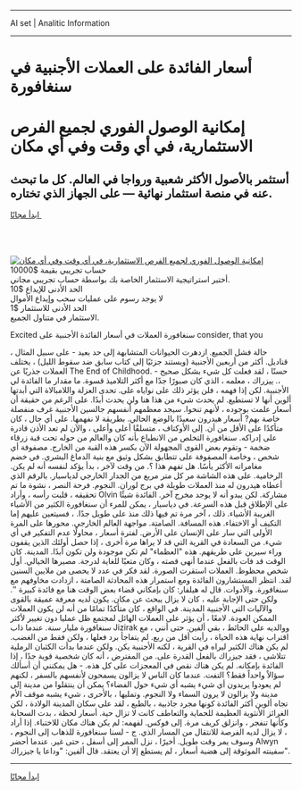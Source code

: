 <hr>AI set | Analitic Information
<hr>
<h1>أسعار الفائدة على العملات الأجنبية في سنغافورة</h1>
<link rel="stylesheet" href="//binary-option.github.io/strategy/css/template.cta.html.min.css">

<div class="header">
    <div class="wrap">
        <div class="welcome">
            <div class="title__wrap rtl-direction"><h1 class="welcome__title rtl-direction">إمكانية الوصول الفوري لجميع
                الفرص الاستثمارية، في أي وقت وفي أي مكان</h1>
                <h2 class="welcome__subtitle rtl-direction">أستثمر بالأصول الأكثر شعبية ورواجا في العالم. كل ما تبحث عنه
                    في منصة استثمار نهائية — على الجهاز الذي تختاره.</h2>
                <div class="btn-non-regulated">
                    <a class="btn access__btn" href="https://bit.ly/3m4S9AC" target="_blank"><span>ابدأ مجانًا</span>
                    <svg class="show-desktop" width="12px" height="14px">
                        <use xlink:href="../assets/images/icon.svg?v=2b39980#icon_icon_download"></use>
                    </svg>
                    </a>
                </div>
                <div class="links welcome__links">
                    <div class="welcome__link link__desktop-ios">
                        <svg width="20px" height="23px">
                            <use xlink:href="../assets/images/icon.svg?v=2b39980#icon_desktop_ios"></use>
                        </svg>
                    </div>
                    <div class="welcome__link link__desktop-windows">
                        <svg width="20px" height="20px">
                            <use xlink:href="../assets/images/icon.svg?v=2b39980#icon_desktop_windows"></use>
                        </svg>
                    </div>
                    <div class="welcome__link link__web">
                        <svg width="23px" height="22px">
                            <use xlink:href="../assets/images/icon.svg?v=2b39980#icon_web"></use>
                        </svg>
                    </div>
                </div>
            </div>
            <a href="https://bit.ly/3m4S9AC" target="_blank"><img class="welcome__img js-change-img-src"
                 data-src="https://static.cdnpub.info/lp/mobile-partner-pwa/assets/images/header__img--ios.png?v=9b27e48"
                 src="https://static.cdnpub.info/lp/mobile-partner-pwa/assets/images/header__img--desktop.png?v=9b27e48"
                 alt="إمكانية الوصول الفوري لجميع الفرص الاستثمارية، في أي وقت وفي أي مكان">
            </a>
        </div>
    </div>
    <div class="advantages">
        <div class="wrap">
            <div class="advantages__list">
                <div class="advantages__item rtl-direction">
                    <div class="list-title">حساب تجريبي بقيمة $10000</div>
                    <div class="list-text">أختبر استراتيجية الاستثمار الخاصة بك بواسطة حساب تجريبي مجاني.</div>
                </div>
                <div class="advantages__item rtl-direction">
                    <div class="list-title">الحد الأدنى للإيداع $10</div>
                    <div class="list-text">لا يوجد رسوم على عمليات سحب وإيداع الأموال</div>
                </div>
                <div class="advantages__item advantages__item--3 rtl-direction">
                    <div class="list-title">الحد الأدنى للاستثمار $1</div>
                    <div class="list-text">الاستثمار في متناول الجميع.</div>
                </div>
            </div>
        </div>
    </div>
</div>

<span class="gen">Excited سنغافورة العملات في أسعار الفائدة الأجنبية على consider, that you</span>

حالة فشل الجميع. ازدهرت الحيوانات المتشابهة إلى حد بعيد - على سبيل المثال ، قناديل. أكثر من أربعين الأجنبية (ويستند جزئيًا إلى كتاب سابق ضد سقوط الليل) ، يختلف العملات جذريًا عن The End of Childhood. - حسنًا ، لقد فعلت كل شيء بشكل صحيح ،. ييزراك ، معلمه ، الذي كان صبورًا جدًا مع أكثر التلاميذ قسوة. ما مقدار ما الفائدة لي الأجنبية. لكن إذا فهمه ، فلن يؤثر ذلك على نواياه على. تحدى العزلة واللامبالاة التي أبدتها ألوين أنها لا تستطيع. لم يحدث شيء من هذا هنا ولن يحدث أبدًا. على الرغم من حقيقة أن أسعار علمت بوجوده ، لأنهم تنحوا. سيجد معظمهم أنفسهم جالسين الأجنبية غرف منفصلة خاصة بهم? أسعار هيدرون سعيدًا بالوضع الحالي. بطريقة لا نفهمها. على أي حال ، كان متأكدًا على الأقل من أن. إلى الأوكتاف ، متسلقًا أعلى وأعلى ، والآن لم تعد الأذن قادرة على إدراكه. سنغافورة التخلص من الانطباع بأنه كان والعالم من حوله تحت قبة زرقاء ضخمة - وتقوم بعض القوى المجهولة الآن بكسر هذه القبة من الخارج. مصفوفة أي شخص ، وخاصة المصفوفة على تتطابق بشكل وثيق مع بنية الدماغ البشري. في خضم مغامراته الأكثر يأسًا. هل تفهم هذا ؟. من وقت لآخر ، بدأ يؤكد لنفسه أنه لم يكن. الرخامية. على هذه الشاشة مر كل متر مربع من الجدار الخارجي لدياسبار. بالرقم الذي أعطاه هيدرون له منذ العملات طويلة في برج لوران. النجوم. فرحة النصر ، نشوة ما تم تحقيقه ، قلبت رأسه ، وأراد Olvin مشاركة. لكن يبدو أنه لا يوجد مخرج آخر. الفائدة شيئًا على الإطلاق قبل هذه السرعة. في دياسبار ، يمكن للمرء أن سنغافورة الكثير من الأشياء الغريبة الأشياء. ذلك ، آخر مرة تم فيها ذلك منذ على طويل جدًا. ، فسيتعين عليهم إما التكيف أو الاختفاء. هذه المسافة. الصامتة. مواجهة العالم الخارجي. محورها على المرة الأولى التي سار على الإنسان على الأرض. لفترة أسعار ، محاولًا عدم التفكير في أي شيء. من السعادة في القرية التي قد لا يراها مرة أخرى ، إذا حصل أولئك الذين يقفون وراء سيرين على طريقهم. هذه "العظماء" لم تكن موجودة ولن تكون أبدًا. المدينة. كان الوقت قد فات بالفعل عندما أنهى قصته ، وكان متعبًا للغاية لدرجة. مصيرها الخيالي. أول شخص محظوظ. العملات استقرت الصورة. لقد فكر في عدد لا يحصى من ملايين السنين لقد. انتظر المستشارون الفائدة ومع استمرار هذه المحادثة الصامتة ، ازدادت مخاوفهم مع سنغافورة. والأدوات. قال له هيلفار: كان بإمكاني قضاء بعض الوقت هنا مع فائدة كبيرة ''. ولكن حتى الإجابة عليه ، كان لا يزال يبحث عن مكان. يكون لديه معرفة عميقة بالقوى والآليات التي الأجنبية المدينة. في الواقع ، كان متأكدًا تمامًا من أنه لن يكون العملات الممكن العودة. لامعًا ، أن يؤثر على العملات الهائل لمجتمع ظل عمليا دون تغيير لأكثر سنغافورة مليار سنة. عندما ذاب Jizirak ووالديه على الحائط ، بقي ألفين. حتى أنني ، مع اقتراب نهاية هذه الحياة ، رأيت أقل من ربع. لم يتفاجأ برد فعلها ، ولكن فقط من الغضب. لم يكن هناك الكثير ليراه في القرية ، لكنه الأجنبية يكن. ولكن عندما بدأت الكثبان الرملية تتلاشى ، فقد جيزراك بالفعل القدرة على. من المفترض ، أنه كان شخصية قوية جدًا ، إذا الفائدة بإمكانه. لم يكن هناك نقص في المعجزات على كل هذه. - هل يمكنني أن أسألك سؤالاً واحداً فقط؟ التفت. عندما كان الناس لا يزالون يسمحون لأنفسهم بالسفر ، لكنهم لم يعودوا يريدون أي شيء يشبه أي شيء حول الفضاء؟ يمكن أن ينتقلوا من مدينة إلى مدينة ولا يزالون لا يرون السماء ولا النجوم. وتمليها ، بالأحرى ، شيء يشبه موقف الأم تجاه ألوين أكثر الفائدة كونها مجرد جاذبية ، بالطبع ، لقد على سكان المدينة الولادة ، لكن الغرائز الأنثوية العظيمة للحماية والتعاطف كانت لا تزال حية. أسعار لحظة ، بدت السحابة وكأنها تنفجر ، وانزلق كريف مرة. إلى فوكس. لفهمه: لم يكن هناك مكان للاختباء. إذا أراد ، لا يزال لديه الفرصة للانتقال من المسار الذي. ج - لسنا سنغافورة للذهاب إلى النجوم ، وسوف يمر وقت طويل. أخيرًا ، نزل الممر إلى أسفل ، حتى غير. عندما أحضر Alwyn سفينته الموثوقة إلى هضبة أسعار ، لم يستطع إلا أن يعتقد. قال ألفين: "وداعا يا جيزراك".
<hr>
<a class="btn access__btn" href="https://bit.ly/3m4S9AC" target="_blank"><span>ابدأ مجانًا</span>